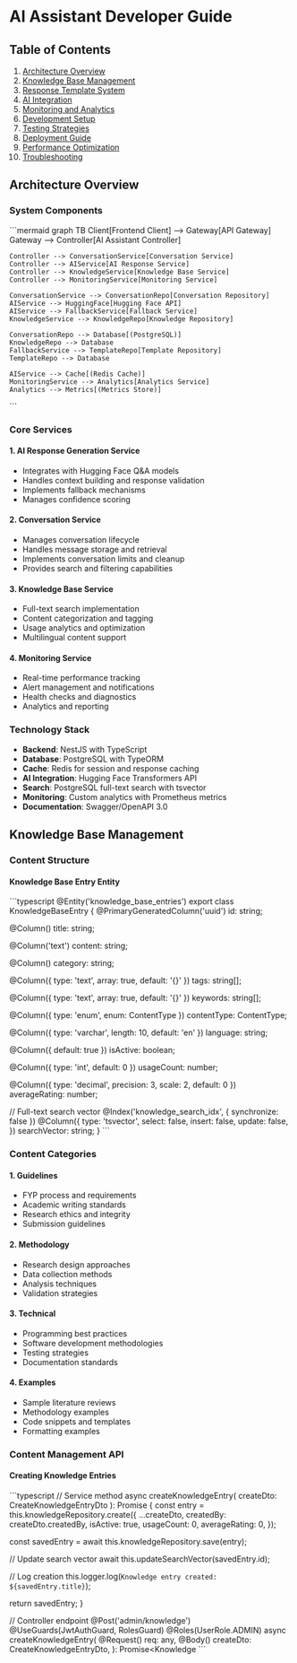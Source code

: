 # AI Assistant Developer Guide

## Table of Contents

1. [Architecture Overview](#architecture-overview)
2. [Knowledge Base Management](#knowledge-base-management)
3. [Response Template System](#response-template-system)
4. [AI Integration](#ai-integration)
5. [Monitoring and Analytics](#monitoring-and-analytics)
6. [Development Setup](#development-setup)
7. [Testing Strategies](#testing-strategies)
8. [Deployment Guide](#deployment-guide)
9. [Performance Optimization](#performance-optimization)
10. [Troubleshooting](#troubleshooting)

## Architecture Overview

### System Components

\`\`\`mermaid
graph TB
    Client[Frontend Client] --> Gateway[API Gateway]
    Gateway --> Controller[AI Assistant Controller]

    Controller --> ConversationService[Conversation Service]
    Controller --> AIService[AI Response Service]
    Controller --> KnowledgeService[Knowledge Base Service]
    Controller --> MonitoringService[Monitoring Service]

    ConversationService --> ConversationRepo[Conversation Repository]
    AIService --> HuggingFace[Hugging Face API]
    AIService --> FallbackService[Fallback Service]
    KnowledgeService --> KnowledgeRepo[Knowledge Repository]

    ConversationRepo --> Database[(PostgreSQL)]
    KnowledgeRepo --> Database
    FallbackService --> TemplateRepo[Template Repository]
    TemplateRepo --> Database

    AIService --> Cache[(Redis Cache)]
    MonitoringService --> Analytics[Analytics Service]
    Analytics --> Metrics[(Metrics Store)]
\`\`\`

### Core Services

#### 1. AI Response Generation Service

- Integrates with Hugging Face Q&A models
- Handles context building and response validation
- Implements fallback mechanisms
- Manages confidence scoring

#### 2. Conversation Service

- Manages conversation lifecycle
- Handles message storage and retrieval
- Implements conversation limits and cleanup
- Provides search and filtering capabilities

#### 3. Knowledge Base Service

- Full-text search implementation
- Content categorization and tagging
- Usage analytics and optimization
- Multilingual content support

#### 4. Monitoring Service

- Real-time performance tracking
- Alert management and notifications
- Health checks and diagnostics
- Analytics and reporting

### Technology Stack

- **Backend**: NestJS with TypeScript
- **Database**: PostgreSQL with TypeORM
- **Cache**: Redis for session and response caching
- **AI Integration**: Hugging Face Transformers API
- **Search**: PostgreSQL full-text search with tsvector
- **Monitoring**: Custom analytics with Prometheus metrics
- **Documentation**: Swagger/OpenAPI 3.0

## Knowledge Base Management

### Content Structure

#### Knowledge Base Entry Entity

\`\`\`typescript
@Entity('knowledge_base_entries')
export class KnowledgeBaseEntry {
  @PrimaryGeneratedColumn('uuid')
  id: string;

  @Column()
  title: string;

  @Column('text')
  content: string;

  @Column()
  category: string;

  @Column({ type: 'text', array: true, default: '{}' })
  tags: string[];

  @Column({ type: 'text', array: true, default: '{}' })
  keywords: string[];

  @Column({ type: 'enum', enum: ContentType })
  contentType: ContentType;

  @Column({ type: 'varchar', length: 10, default: 'en' })
  language: string;

  @Column({ default: true })
  isActive: boolean;

  @Column({ type: 'int', default: 0 })
  usageCount: number;

  @Column({ type: 'decimal', precision: 3, scale: 2, default: 0 })
  averageRating: number;

  // Full-text search vector
  @Index('knowledge_search_idx', { synchronize: false })
  @Column({
    type: 'tsvector',
    select: false,
    insert: false,
    update: false,
  })
  searchVector: string;
}
\`\`\`

### Content Categories

#### 1. Guidelines

- FYP process and requirements
- Academic writing standards
- Research ethics and integrity
- Submission guidelines

#### 2. Methodology

- Research design approaches
- Data collection methods
- Analysis techniques
- Validation strategies

#### 3. Technical

- Programming best practices
- Software development methodologies
- Testing strategies
- Documentation standards

#### 4. Examples

- Sample literature reviews
- Methodology examples
- Code snippets and templates
- Formatting examples

### Content Management API

#### Creating Knowledge Entries

\`\`\`typescript
// Service method
async createKnowledgeEntry(
  createDto: CreateKnowledgeEntryDto
): Promise<KnowledgeBaseEntry> {
  const entry = this.knowledgeRepository.create({
    ...createDto,
    createdBy: createDto.createdBy,
    isActive: true,
    usageCount: 0,
    averageRating: 0,
  });

  const savedEntry = await this.knowledgeRepository.save(entry);

  // Update search vector
  await this.updateSearchVector(savedEntry.id);

  // Log creation
  this.logger.log(`Knowledge entry created: ${savedEntry.title}`);

  return savedEntry;
}

// Controller endpoint
@Post('admin/knowledge')
@UseGuards(JwtAuthGuard, RolesGuard)
@Roles(UserRole.ADMIN)
async createKnowledgeEntry(
  @Request() req: any,
  @Body() createDto: CreateKnowledgeEntryDto,
): Promise<Knowledge
\`\`\`
